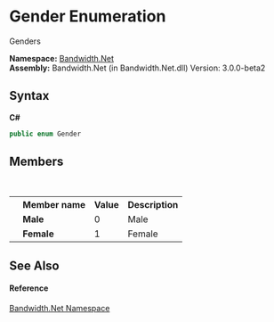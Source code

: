 ﻿# Gender Enumeration
 

Genders

**Namespace:**&nbsp;<a href ="N_Bandwidth_Net.md">Bandwidth.Net</a><br />**Assembly:**&nbsp;Bandwidth.Net (in Bandwidth.Net.dll) Version: 3.0.0-beta2

## Syntax

**C#**<br />
``` C#
public enum Gender
```


## Members
&nbsp;<table><tr><th></th><th>Member name</th><th>Value</th><th>Description</th></tr><tr><td /><td target="F:Bandwidth.Net.Gender.Male">**Male**</td><td>0</td><td>Male</td></tr><tr><td /><td target="F:Bandwidth.Net.Gender.Female">**Female**</td><td>1</td><td>Female</td></tr></table>

## See Also


#### Reference
<a href ="N_Bandwidth_Net.md">Bandwidth.Net Namespace</a><br />